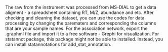 The raw from the instrument was processed from MS-DIAL to get a data aligment - a spreadsheet containing RT, M/Z, abundance and etc.
After checking and cleaning the dataset, you can use the codes for data processing by changing the parematers and corresponding the columns that are your sample names.
For the association network, export the  .graphml file and import it to a free software - Grephi for visualization. 
For statannot package, this package might not be able to installed. Instead, you can install statannotations for add_stat_annotation.
